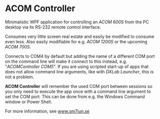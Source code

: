 # ACOM Controller

Minimalistic WPF application for controlling an *ACOM 600S* from the
PC desktop via its RS-232 remote control interface.

Consumes very little screen real estate and easily be
modified to consume even less. Also easily modifiable for
e.g. *ACOM 1200S* or the upcoming *ACOM 700S*.

Connects to COM4 by default but adding the name of a different COM
port on the command line will make it connect to this instead,
e.g. "*ACOMController COM5*". If you are using scripted start-up of
apps that does not allow command line arguments, like with 
*DXLab Launcher*, this is not a problem.

**ACOM Controller** will remember the used COM port between sessions so
you only need to execute the app once with a command line argument
to set the COM port. This can be done from e.g. the Windows Command
window or Power Shell.

For more information, see www.sm7iun.se
